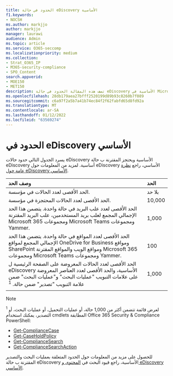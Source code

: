 ```yaml
---
title: الحدود في حالة eDiscovery الأساسية
f1.keywords:
- NOCSH
ms.author: markjjo
author: markjjo
manager: laurawi
audience: Admin
ms.topic: article
ms.service: O365-seccomp
ms.localizationpriority: medium
ms.collection:
- Strat_O365_IP
- M365-security-compliance
- SPO_Content
search.appverid:
- MOE150
- MET150
description: تصف هذه المقالة الحدود في حالة eDiscovery الأساسية في Microsoft 365.
ms.openlocfilehash: 28db179aea27bfff2520199d89b93c8260b7f089
ms.sourcegitcommit: c6a97f2a5b7a41b74ec84f2f62fabfd65d8fd92a
ms.translationtype: MT
ms.contentlocale: ar-SA
ms.lasthandoff: 01/12/2022
ms.locfileid: "63569274"
---
```

# <a name="limits-in-core-ediscovery"></a>الحدود في eDiscovery الأساسي

يسرد الجدول التالي حدود حالات eDiscovery الأساسية ويحتجز المقترنة ب حالة eDiscovery أساسية. لمزيد من المعلومات حول eDiscovery الأساسي، راجع [نظرة عامة حول eDiscovery الأساسي](./get-started-core-ediscovery.md).
    
  | وصف الحد | الحد |
  |:-----|:-----|
  |الحد الأقصى لعدد الحالات في مؤسسة.  <br/> |بلا حد  <br/> |
  |الحد الأقصى لعدد الحالات المحتجزة في مؤسسة.  <br/> |10,000  <br/> |
  |الحد الأقصى لعدد علب البريد في حالة واحدة. يتضمن هذا الحد الإجمالي المجمع لعلب بريد المستخدمين، علب البريد المقترنة Microsoft 365 ومجموعات Microsoft Teams ومجموعات Yammer.  <br/> |1,000  <br/> |
  |الحد الأقصى لعدد المواقع في حالة واحدة. يتضمن هذا الحد الإجمالي المجمع لمواقع OneDrive for Business ومواقع SharePoint ومواقع الويب والمواقع المقترنة Microsoft 365 ومجموعات Microsoft Teams ومجموعات Yammer.  <br/> |100  <br/> |
  |الحد الأقصى لعدد الحالات المعروضة على الصفحة الرئيسية ل eDiscovery الأساسية، والحد الأقصى لعدد العناصر المعروضة على علامات التبويب "عمليات البحث" و"عمليات البحث" ضمن علامة التبويب "تصدير" ضمن حالة. <sup>1</sup> |1,000|
  |||

   > [!NOTE]
   > <sup>1</sup> لعرض قائمة تتضمن أكثر من 1,000 حالة، أو عمليات التحميل، أو عمليات البحث، أو التصدير، يمكنك استخدام cmdlets المطابقة Office 365 Security & Compliance PowerShell:
   > 
   > - [Get-ComplianceCase](/powershell/module/exchange/get-compliancecase)
   > - [Get-CaseHoldPolicy](/powershell/module/exchange/get-caseholdpolicy)
   > - [Get-ComplianceSearch](/powershell/module/exchange/get-compliancesearch)
   > - [Get-ComplianceSearchAction](/powershell/module/exchange/get-compliancesearchaction)

للحصول على مزيد من المعلومات حول الحدود المتعلقة بعمليات البحث والتصدير المقترنة ب حالة eDiscovery الأساسية، راجع قيود البحث في [المحتوى و eDiscovery الأساسي](limits-for-content-search.md).